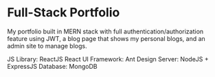 # Full-Stack Portfolio
My portfolio built in MERN stack with full authentication/authorization feature using JWT, a blog page that shows my personal blogs, and an admin site to manage blogs.

JS Library: ReactJS
React UI Framework: Ant Design
Server: NodeJS + ExpressJS
Database: MongoDB
